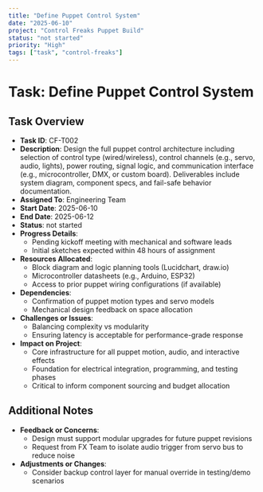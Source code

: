 ```yaml
---
title: "Define Puppet Control System"
date: "2025-06-10"
project: "Control Freaks Puppet Build"
status: "not started"
priority: "High"
tags: ["task", "control-freaks"]
---
```


# Task: Define Puppet Control System

## Task Overview

- **Task ID**: CF-T002
- **Description**: Design the full puppet control architecture including selection of control type (wired/wireless), control channels (e.g., servo, audio, lights), power routing, signal logic, and communication interface (e.g., microcontroller, DMX, or custom board). Deliverables include system diagram, component specs, and fail-safe behavior documentation.
- **Assigned To**: Engineering Team
- **Start Date**: 2025-06-10
- **End Date**: 2025-06-12
- **Status**: not started
- **Progress Details**: 
  - Pending kickoff meeting with mechanical and software leads
  - Initial sketches expected within 48 hours of assignment
- **Resources Allocated**:
  - Block diagram and logic planning tools (Lucidchart, draw.io)
  - Microcontroller datasheets (e.g., Arduino, ESP32)
  - Access to prior puppet wiring configurations (if available)
- **Dependencies**:
  - Confirmation of puppet motion types and servo models
  - Mechanical design feedback on space allocation
- **Challenges or Issues**:
  - Balancing complexity vs modularity
  - Ensuring latency is acceptable for performance-grade response
- **Impact on Project**:
  - Core infrastructure for all puppet motion, audio, and interactive effects
  - Foundation for electrical integration, programming, and testing phases
  - Critical to inform component sourcing and budget allocation

## Additional Notes

- **Feedback or Concerns**:
  - Design must support modular upgrades for future puppet revisions
  - Request from FX Team to isolate audio trigger from servo bus to reduce noise
- **Adjustments or Changes**:
  - Consider backup control layer for manual override in testing/demo scenarios
